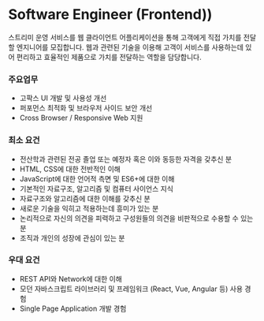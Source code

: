 # Software Engineer (Frontend))
스트리미 운영 서비스를 웹 클라이언트 어플리케이션을 통해 고객에게 직접 가치를 전달할 엔지니어를 모집합니다. 
웹과 관련된 기술을 이용해 고객이 서비스를 사용하는데 있어 편리하고 효율적인 제품으로 가치를 전달하는 역할을 담당합니다. 

### 주요업무
- 고팍스 UI 개발 및 사용성 개선
- 퍼포먼스 최적화 및 브라우저 사이드 보안 개선
- Cross Browser / Responsive Web 지원

### 최소 요건
- 전산학과 관련된 전공 졸업 또는 예정자 혹은 이와 동등한 자격을 갖추신 분
- HTML, CSS에 대한 전반적인 이해
- JavaScript에 대한 언어적 측면 및 ES6+에 대한 이해
- 기본적인 자료구조, 알고리즘 및 컴퓨터 사이언스 지식
- 자료구조와 알고리즘에 대한 이해를 갖추신 분
- 새로운 기술을 익히고 적용하는데 흥미가 있는 분
- 논리적으로 자신의 의견을 피력하고 구성원들의 의견을 비판적으로 수용할 수 있는 분
- 조직과 개인의 성장에 관심이 있는 분
  
### 우대 요건
- REST API와 Network에 대한 이해
- 모던 자바스크립트 라이브러리 및 프레임워크 (React, Vue, Angular 등) 사용 경험
- Single Page Application 개발 경험
